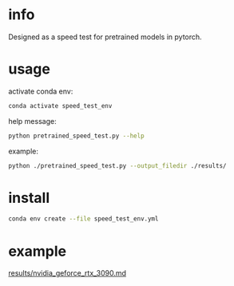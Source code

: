 # info
Designed as a speed test for pretrained models in pytorch.

# usage
activate conda env:
```bash
conda activate speed_test_env
```

help message:
```bash
python pretrained_speed_test.py --help
```
example:
```bash
python ./pretrained_speed_test.py --output_filedir ./results/
```

# install
```bash
conda env create --file speed_test_env.yml
```

# example
[results/nvidia_geforce_rtx_3090.md](results/nvidia_geforce_rtx_3090.md)
